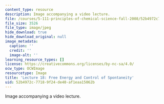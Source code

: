 ```yaml
---
content_type: resource
description: Image accompanying a video lecture.
file: /courses/5-111-principles-of-chemical-science-fall-2008/52b4972c77189f24de40af1eaa15062b_18.jpg
file_size: 3526
file_type: image/jpeg
hide_download: true
hide_download_original: null
image_metadata:
  caption: ''
  credit: ''
  image-alt: ''
learning_resource_types: []
license: https://creativecommons.org/licenses/by-nc-sa/4.0/
ocw_type: OCWImage
resourcetype: Image
title: 'Lecture 18: Free Energy and Control of Spontaneity'
uid: 52b4972c-7718-9f24-de40-af1eaa15062b
---
```

Image accompanying a video lecture.